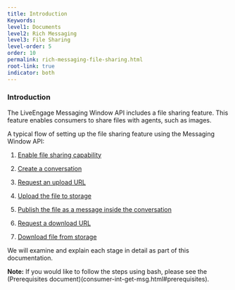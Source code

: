 ```yaml
---
title: Introduction
Keywords:
level1: Documents
level2: Rich Messaging
level3: File Sharing
level-order: 5
order: 10
permalink: rich-messaging-file-sharing.html
root-link: true
indicator: both
---
```


### Introduction

The LiveEngage Messaging Window API includes a file sharing feature. This feature enables consumers to share files with agents, such as images.

A typical flow of setting up the file sharing feature using the Messaging Window API:

1. [Enable file sharing capability](rich-messaging-file-sharing-1.html)

2. [Create a conversation](rich-messaging-file-sharing-2.html)

3. [Request an upload URL](rich-messaging-file-sharing-3.html)

4. [Upload the file to storage](rich-messaging-file-sharing-4.html)

5. [Publish the file as a message inside the conversation](rich-messaging-file-sharing-5.html)

6. [Request a download URL](rich-messaging-file-sharing-6.html)

7. [Download file from storage](rich-messaging-file-sharing-7.html)

We will examine and explain each stage in detail as part of this documentation.

**Note:** If you would like to follow the steps using bash, please see the (Prerequisites document)(consumer-int-get-msg.html#prerequisites).
